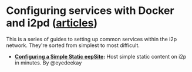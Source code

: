 Configuring services with Docker and i2pd ([articles](../README.md))
========================================================

This is a series of guides to setting up common services within the i2p network.
They're sorted from simplest to most difficult.

  * **[Configuring a Simple Static eepSite](BasicStaticeepSite.md):** Host
    simple static content on i2p in minutes. By @eyedeekay
